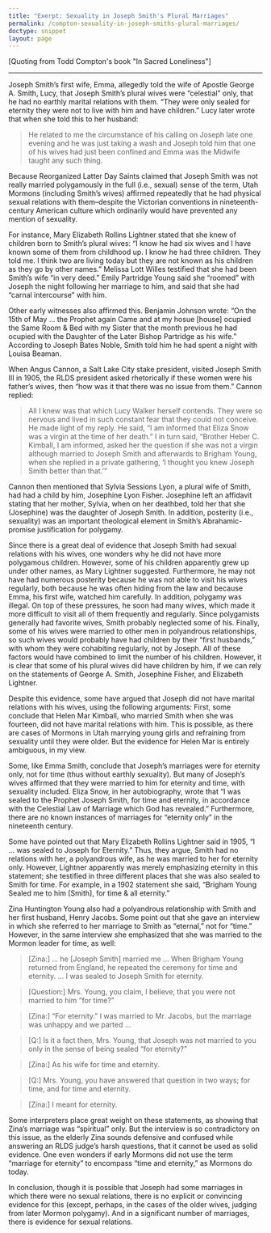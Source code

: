 ```yaml
---
title: "Exerpt: Sexuality in Joseph Smith's Plural Marriages"
permalink: /compton-sexuality-in-joseph-smiths-plural-marriages/
doctype: snippet
layout: page
---
```


[Quoting from Todd Compton's book "In Sacred Loneliness"]

---

Joseph Smith’s first wife, Emma, allegedly told the wife of Apostle George A. Smith, Lucy, that Joseph Smith’s plural wives were “celestial” only, that he had no earthly marital relations with them. “They were only sealed for eternity they were not to live with him and have children.” Lucy later wrote that when she told this to her husband:

> He related to me the circumstance of his calling on Joseph late one evening and he was just taking a wash and Joseph told him that one of his wives had just been confined and Emma was the Midwife taught any such thing.

Because Reorganized Latter Day Saints claimed that Joseph Smith was not really married polygamously in the full (i.e., sexual) sense of the term, Utah Mormons (including Smith’s wives) affirmed repeatedly that he had physical sexual relations with them–despite the Victorian conventions in nineteenth-century American culture which ordinarily would have prevented any mention of sexuality.

For instance, Mary Elizabeth Rollins Lightner stated that she knew of children born to Smith’s plural wives: “I know he had six wives and I have known some of them from childhood up. I know he had three children. They told me. I think two are living today but they are not known as his children as they go by other names.” Melissa Lott Willes testified that she had been Smith’s wife “in very deed.” Emily Partridge Young said she “roomed” with Joseph the night following her marriage to him, and said that she had “carnal intercourse” with him.

Other early witnesses also affirmed this. Benjamin Johnson wrote: “On the 15th of May … the Prophet again Came and at my hosue [house] ocupied the Same Room & Bed with my Sister that the month previous he had ocupied with the Daughter of the Later Bishop Partridge as his wife.” According to Joseph Bates Noble, Smith told him he had spent a night with Louisa Beaman.

When Angus Cannon, a Salt Lake City stake president, visited Joseph Smith III in 1905, the RLDS president asked rhetorically if these women were his father’s wives, then “how was it that there was no issue from them.” Cannon replied:

> All I knew was that which Lucy Walker herself contends. They were so nervous and lived in such constant fear that they could not conceive. He made light of my reply. He said, “I am informed that Eliza Snow was a virgin at the time of her death.” I in turn said, “Brother Heber C. Kimball, I am informed, asked her the question if she was not a virgin although married to Joseph Smith and afterwards to Brigham Young, when she replied in a private gathering, ‘I thought you knew Joseph Smith better than that.’”

Cannon then mentioned that Sylvia Sessions Lyon, a plural wife of Smith, had had a child by him, Josephine Lyon Fisher. Josephine left an affidavit stating that her mother, Sylvia, when on her deathbed, told her that she (Josephine) was the daughter of Joseph Smith. In addition, posterity (i.e., sexuality) was an important theological element in Smith’s Abrahamic-promise justification for polygamy.

Since there is a great deal of evidence that Joseph Smith had sexual relations with his wives, one wonders why he did not have more polygamous children. However, some of his children apparently grew up under other names, as Mary Lightner suggested. Furthermore, he may not have had numerous posterity because he was not able to visit his wives regularly, both because he was often hiding from the law and because Emma, his first wife, watched him carefully. In addition, polygamy was illegal. On top of these pressures, he soon had many wives, which made it more difficult to visit all of them frequently and regularly. Since polygamists generally had favorite wives, Smith probably neglected some of his. Finally, some of his wives were married to other men in polyandrous relationships, so such wives would probably have had children by their “first husbands,” with whom they were cohabiting regularly, not by Joseph. All of these factors would have combined to limit the number of his children. However, it is clear that some of his plural wives did have children by him, if we can rely on the statements of George A. Smith, Josephine Fisher, and Elizabeth Lightner.

Despite this evidence, some have argued that Joseph did not have marital relations with his wives, using the following arguments: First, some conclude that Helen Mar Kimball, who married Smith when she was fourteen, did not have marital relations with him. This is possible, as there are cases of Mormons in Utah marrying young girls and refraining from sexuality until they were older. But the evidence for Helen Mar is entirely ambiguous, in my view.

Some, like Emma Smith, conclude that Joseph’s marriages were for eternity only, not for time (thus without earthly sexuality). But many of Joseph’s wives affirmed that they were married to him for eternity and time, with sexuality included. Eliza Snow, in her autobiography, wrote that “I was sealed to the Prophet Joseph Smith, for time and eternity, in accordance with the Celestial Law of Marriage which God has revealed.” Furthermore, there are no known instances of marriages for “eternity only” in the nineteenth century.

Some have pointed out that Mary Elizabeth Rollins Lightner said in 1905, “I … was sealed to Joseph for Eternity.” Thus, they argue, Smith had no relations with her, a polyandrous wife, as he was married to her for eternity only. However, Lightner apparently was merely emphasizing eternity in this statement; she testified in three different places that she was also sealed to Smith for time. For example, in a 1902 statement she said, “Brigham Young Sealed me to him [Smith], for time & all eternity.”

Zina Huntington Young also had a polyandrous relationship with Smith and her first husband, Henry Jacobs. Some point out that she gave an interview in which she referred to her marriage to Smith as “eternal,” not for “time.” However, in the same interview she emphasized that she was married to the Mormon leader for time, as well:

> [Zina:] … he [Joseph Smith] married me … When Brigham Young returned from England, he repeated the ceremony for time and eternity. … I was sealed to Joseph Smith for eternity.

> [Question:] Mrs. Young, you claim, I believe, that you were not married to him “for time?”

> [Zina:] “For eternity.” I was married to Mr. Jacobs, but the marriage was unhappy and we parted …

> [Q:] Is it a fact then, Mrs. Young, that Joseph was not married to you only in the sense of being sealed “for eternity?”

> [Zina:] As his wife for time and eternity.

> [Q:] Mrs. Young, you have answered that question in two ways; for time, and for time and eternity.

> [Zina:] I meant for eternity.

Some interpreters place great weight on these statements, as showing that Zina’s marriage was “spiritual” only. But the interview is so contradictory on this issue, as the elderly Zina sounds defensive and confused while answering an RLDS judge’s harsh questions, that it cannot be used as solid evidence. One even wonders if early Mormons did not use the term “marriage for eternity” to encompass “time and eternity,” as Mormons do today.

In conclusion, though it is possible that Joseph had some marriages in which there were no sexual relations, there is no explicit or convincing evidence for this (except, perhaps, in the cases of the older wives, judging from later Mormon polygamy). And in a significant number of marriages, there is evidence for sexual relations.
